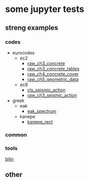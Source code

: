 # some jupyter tests

## streng examples

### codes

- eurocodes
  - ec2
    - [raw_ch3_concrete](codes/eurocodes/ec2/raw_ch3_concrete.ipynb)
    - [raw_ch3_concrete_tables](codes/eurocodes/ec2/raw_ch3_concrete_tables.ipynb)
    - [raw_ch4_concrete_cover](codes/eurocodes/ec2/raw_ch4_concrete_cover.ipynb)
    - [raw_ch5_geometric_data](codes/eurocodes/ec2/raw_ch5_geometric_data.ipynb)
  - ec8
    - [cls_seismic_action](codes/eurocodes/ec8/cls_seismic_action.ipynb)
    - [raw_ch3_seismic_action](codes/eurocodes/ec8/raw_ch3_seismic_action.ipynb)
- greek
  - eak
    - [eak_spectrum](codes/greek/eak_spectrum.ipynb)
  - kanepe
    - [kanepe_rect](codes/greek/kanepe_rect.ipynb)
  
### common

### tools

[bilin](tools/bilin.ipynb)

## other
